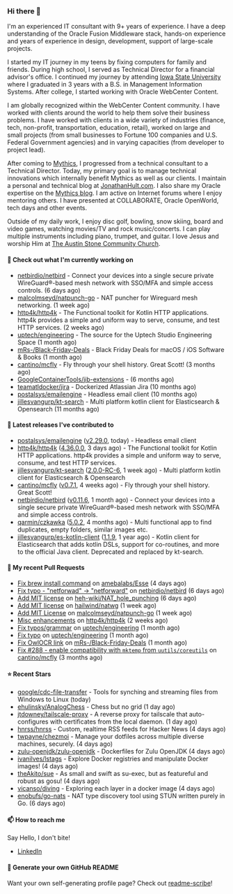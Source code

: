 ### Hi there 👋

I'm an experienced IT consultant with 9+ years of experience. I have a deep understanding of the Oracle Fusion Middleware stack, hands-on experience and years of experience in design, development, support of large-scale projects.

I started my IT journey in my teens by fixing computers for family and friends. During high school, I served as Technical Director for a financial advisor's office. I continued my journey by attending [Iowa State University](iastate.edu) where I graduated in 3 years with a B.S. in Management Information Systems. After college, I started working with Oracle WebCenter Content.

I am globally recognized within the WebCenter Content community. I have worked with clients around the world to help them solve their business problems. I have worked with clients in a wide variety of industries (finance, tech, non-profit, transportation, education, retail), worked on large and small projects (from small businesses to Fortune 100 companies and U.S. Federal Government agencies) and in varying capacities (from developer to project lead).

After coming to [Mythics](https://www.mythics.com/), I progressed from a technical consultant to a Technical Director. Today, my primary goal is to manage technical innovations which internally benefit Mythics as well as our clients. I maintain a personal and technical blog at [JonathanHult.com](https://jonathanhult.com). I also share my Oracle expertise on the [Mythics blog](https://www.mythics.com/about/blog/). I am active on Internet forums where I enjoy mentoring others. I have presented at COLLABORATE, Oracle OpenWorld, tech days and other events.

Outside of my daily work, I enjoy disc golf, bowling, snow skiing, board and video games, watching movies/TV and rock music/concerts. I can play multiple instruments including piano, trumpet, and guitar. I love Jesus and worship Him at [The Austin Stone Community Church](https://austinstone.org/).

#### 👷 Check out what I'm currently working on

- [netbirdio/netbird](https://github.com/netbirdio/netbird) - Connect your devices into a single secure private WireGuard®-based mesh network with SSO/MFA and simple access controls. (6 days ago)
- [malcolmseyd/natpunch-go](https://github.com/malcolmseyd/natpunch-go) - NAT puncher for Wireguard mesh networking. (1 week ago)
- [http4k/http4k](https://github.com/http4k/http4k) - The Functional toolkit for Kotlin HTTP applications. http4k provides a simple and uniform way to serve, consume, and test HTTP services. (2 weeks ago)
- [uptech/engineering](https://github.com/uptech/engineering) - The source for the Uptech Studio Engineering Space (1 month ago)
- [mRs-/Black-Friday-Deals](https://github.com/mRs-/Black-Friday-Deals) - Black Friday Deals for macOS / iOS Software &amp; Books (1 month ago)
- [cantino/mcfly](https://github.com/cantino/mcfly) - Fly through your shell history. Great Scott! (3 months ago)
- [GoogleContainerTools/jib-extensions](https://github.com/GoogleContainerTools/jib-extensions) -  (6 months ago)
- [teamatldocker/jira](https://github.com/teamatldocker/jira) - Dockerized Atlassian Jira (10 months ago)
- [postalsys/emailengine](https://github.com/postalsys/emailengine) - Headless email client (10 months ago)
- [jillesvangurp/kt-search](https://github.com/jillesvangurp/kt-search) - Multi platform kotlin client for Elasticsearch &amp; Opensearch (11 months ago)

#### 🔭 Latest releases I've contributed to

- [postalsys/emailengine](https://github.com/postalsys/emailengine) ([v2.29.0](https://github.com/postalsys/emailengine/releases/tag/v2.29.0), today) - Headless email client
- [http4k/http4k](https://github.com/http4k/http4k) ([4.36.0.0](https://github.com/http4k/http4k/releases/tag/4.36.0.0), 3 days ago) - The Functional toolkit for Kotlin HTTP applications. http4k provides a simple and uniform way to serve, consume, and test HTTP services.
- [jillesvangurp/kt-search](https://github.com/jillesvangurp/kt-search) ([2.0.0-RC-6](https://github.com/jillesvangurp/kt-search/releases/tag/2.0.0-RC-6), 1 week ago) - Multi platform kotlin client for Elasticsearch &amp; Opensearch
- [cantino/mcfly](https://github.com/cantino/mcfly) ([v0.7.1](https://github.com/cantino/mcfly/releases/tag/v0.7.1), 4 weeks ago) - Fly through your shell history. Great Scott!
- [netbirdio/netbird](https://github.com/netbirdio/netbird) ([v0.11.6](https://github.com/netbirdio/netbird/releases/tag/v0.11.6), 1 month ago) - Connect your devices into a single secure private WireGuard®-based mesh network with SSO/MFA and simple access controls.
- [qarmin/czkawka](https://github.com/qarmin/czkawka) ([5.0.2](https://github.com/qarmin/czkawka/releases/tag/5.0.2), 4 months ago) - Multi functional app to find duplicates, empty folders, similar images etc.
- [jillesvangurp/es-kotlin-client](https://github.com/jillesvangurp/es-kotlin-client) ([1.1.9](https://github.com/jillesvangurp/es-kotlin-client/releases/tag/1.1.9), 1 year ago) - Kotlin client for Elasticsearch that adds kotlin DSLs, support for co-routines, and more to the official Java client. Deprecated and replaced by kt-search.

#### 🔨 My recent Pull Requests

- [Fix brew install command](https://github.com/amebalabs/Esse/pull/18) on [amebalabs/Esse](https://github.com/amebalabs/Esse) (4 days ago)
- [Fix typo - &#34;netforwad&#34; -&gt; &#34;netforward&#34;](https://github.com/netbirdio/netbird/pull/647) on [netbirdio/netbird](https://github.com/netbirdio/netbird) (6 days ago)
- [Add MIT license](https://github.com/heh-wiki/NAT_hole_punching/pull/3) on [heh-wiki/NAT_hole_punching](https://github.com/heh-wiki/NAT_hole_punching) (6 days ago)
- [Add MIT license](https://github.com/hailwind/natwg/pull/1) on [hailwind/natwg](https://github.com/hailwind/natwg) (1 week ago)
- [Add MIT License](https://github.com/malcolmseyd/natpunch-go/pull/10) on [malcolmseyd/natpunch-go](https://github.com/malcolmseyd/natpunch-go) (1 week ago)
- [Misc enhancements](https://github.com/http4k/http4k/pull/836) on [http4k/http4k](https://github.com/http4k/http4k) (2 weeks ago)
- [Fix typos/grammar](https://github.com/uptech/engineering/pull/15) on [uptech/engineering](https://github.com/uptech/engineering) (1 month ago)
- [Fix typo](https://github.com/uptech/engineering/pull/14) on [uptech/engineering](https://github.com/uptech/engineering) (1 month ago)
- [Fix OwlOCR link](https://github.com/mRs-/Black-Friday-Deals/pull/338) on [mRs-/Black-Friday-Deals](https://github.com/mRs-/Black-Friday-Deals) (1 month ago)
- [Fix #288 - enable compatibility with `mktemp` from `uutils/coreutils`](https://github.com/cantino/mcfly/pull/291) on [cantino/mcfly](https://github.com/cantino/mcfly) (3 months ago)

#### ⭐ Recent Stars

- [google/cdc-file-transfer](https://github.com/google/cdc-file-transfer) - Tools for synching and streaming files from Windows to Linux (today)
- [ehulinsky/AnalogChess](https://github.com/ehulinsky/AnalogChess) - Chess but no grid (1 day ago)
- [jtdowney/tailscale-proxy](https://github.com/jtdowney/tailscale-proxy) - A reverse proxy for tailscale that auto-configures with certificates from the local daemon. (1 day ago)
- [hnrss/hnrss](https://github.com/hnrss/hnrss) - Custom, realtime RSS feeds for Hacker News (4 days ago)
- [twpayne/chezmoi](https://github.com/twpayne/chezmoi) - Manage your dotfiles across multiple diverse machines, securely. (4 days ago)
- [zulu-openjdk/zulu-openjdk](https://github.com/zulu-openjdk/zulu-openjdk) - Dockerfiles for Zulu OpenJDK (4 days ago)
- [ivanilves/lstags](https://github.com/ivanilves/lstags) - Explore Docker registries and manipulate Docker images! (4 days ago)
- [theAkito/sue](https://github.com/theAkito/sue) - As small and swift as su-exec, but as featureful and robust as gosu! (4 days ago)
- [vicanso/diving](https://github.com/vicanso/diving) - Exploring each layer in a docker image (4 days ago)
- [enobufs/go-nats](https://github.com/enobufs/go-nats) - NAT type discovery tool using STUN written purely in Go. (6 days ago)

#### 📫 How to reach me

Say Hello, I don't bite!

- [LinkedIn](https://www.linkedin.com/in/jonathanhult)

#### 📖 Generate your own GitHub README

Want your own self-generating profile page? Check out [readme-scribe](https://github.com/muesli/readme-scribe)!
